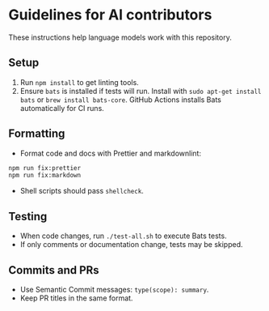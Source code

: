 # Guidelines for AI contributors

These instructions help language models work with this repository.

## Setup

1. Run `npm install` to get linting tools.
2. Ensure `bats` is installed if tests will run. Install with
   `sudo apt-get install bats` or `brew install bats-core`.
   GitHub Actions installs Bats automatically for CI runs.

## Formatting

- Format code and docs with Prettier and markdownlint:

```bash
npm run fix:prettier
npm run fix:markdown
```

- Shell scripts should pass `shellcheck`.

## Testing

- When code changes, run `./test-all.sh` to execute Bats tests.
- If only comments or documentation change, tests may be skipped.

## Commits and PRs

- Use Semantic Commit messages: `type(scope): summary`.
- Keep PR titles in the same format.

<!-- vim: set ft=markdown spell spelllang=en_us cc=80 : -->
